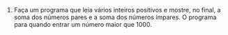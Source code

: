 1. Faça um programa que leia vários inteiros positivos e mostre, no final, a soma dos
números pares e a soma dos números ímpares. O programa para quando entrar um
número maior que 1000.

